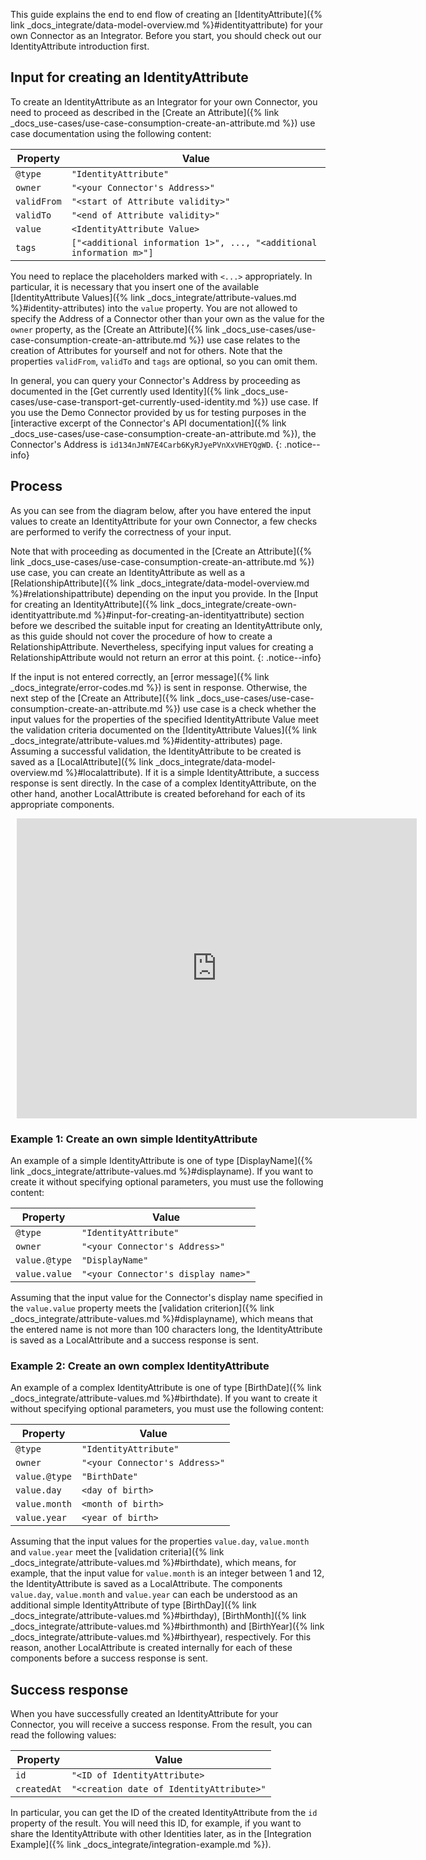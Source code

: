 This guide explains the end to end flow of creating an [IdentityAttribute]({% link _docs_integrate/data-model-overview.md %}#identityattribute) for your own Connector as an Integrator. Before you start, you should check out our IdentityAttribute introduction first.

<!--- [IdentityAttribute introduction]({_docs_integrate/identityattribute-introduction.md }) --->

## Input for creating an IdentityAttribute

To create an IdentityAttribute as an Integrator for your own Connector, you need to proceed as described in the [Create an Attribute]({% link _docs_use-cases/use-case-consumption-create-an-attribute.md %}) use case documentation using the following content:

<!--- executing `POST /api/v2/Attributes` with an IdentityAttribute JSON payload --->

<!---
```jsonc
{
  "content": {
    "@type": "IdentityAttribute",
    "owner": "<your Connector's Address>",
    "validFrom": "<start of Attribute validity>",
    "validTo": "<end of Attribute validity>",
    "value": {
      //IdentityAttribute Value
      "@type": "<type of IdentityAttribute Value>",
      "<property 1>": <input value 1>, ..., "<property n>": <input value n>
    },
    "tags": ["<additional information 1>", ..., "<additional information m>"]
  }
}
```
--->

| Property    | Value                                                               |
| ----------- | ------------------------------------------------------------------- |
| `@type`     | `"IdentityAttribute"`                                               |
| `owner`     | `"<your Connector's Address>"`                                      |
| `validFrom` | `"<start of Attribute validity>"`                                   |
| `validTo`   | `"<end of Attribute validity>"`                                     |
| `value`     | `<IdentityAttribute Value>`                                         |
| `tags`      | `["<additional information 1>", ..., "<additional information m>"]` |

You need to replace the placeholders marked with `<...>` appropriately. In particular, it is necessary that you insert one of the available [IdentityAttribute Values]({% link _docs_integrate/attribute-values.md %}#identity-attributes) into the `value` property. You are not allowed to specify the Address of a Connector other than your own as the value for the `owner` property, as the [Create an Attribute]({% link _docs_use-cases/use-case-consumption-create-an-attribute.md %}) use case relates to the creation of Attributes for yourself and not for others. Note that the properties `validFrom`, `validTo` and `tags` are optional, so you can omit them.

In general, you can query your Connector's Address by proceeding as documented in the [Get currently used Identity]({% link _docs_use-cases/use-case-transport-get-currently-used-identity.md %}) use case. If you use the Demo Connector provided by us for testing purposes in the [interactive excerpt of the Connector's API documentation]({% link _docs_use-cases/use-case-consumption-create-an-attribute.md %}), the Connector's Address is `id134nJmN7E4Carb6KyRJyePVnXxVHEYQgWD`.
{: .notice--info}

<!--- `GET /api/v2/Account/IdentityInfo` --->

<!--- TODO: Change link to subsection of create an attribute use case --->

<!---{% include rapidoc api_route_regex="^post /api/v2/Attributes$" %}--->

## Process

As you can see from the diagram below, after you have entered the input values to create an IdentityAttribute for your own Connector, a few checks are performed to verify the correctness of your input.

Note that with proceeding as documented in the [Create an Attribute]({% link _docs_use-cases/use-case-consumption-create-an-attribute.md %}) use case, you can create an IdentityAttribute as well as a [RelationshipAttribute]({% link _docs_integrate/data-model-overview.md %}#relationshipattribute) depending on the input you provide. In the [Input for creating an IdentityAttribute]({% link _docs_integrate/create-own-identityattribute.md %}#input-for-creating-an-identityattribute) section before we described the suitable input for creating an IdentityAttribute only, as this guide should not cover the procedure of how to create a RelationshipAttribute. Nevertheless, specifying input values for creating a RelationshipAttribute would not return an error at this point.
{: .notice--info}

<!--- Note that both an [IdentityAttribute JSON]({% link _docs_integrate/create-own-identityattribute.md %}#send-http-request) and a RelationshipAttribute JSON are accepted as payload when requesting via `POST /api/v2/Attributes`, but only an IdentityAttribute JSON is suitable for creating an IdentityAttribute. Therefore, in this guide we assume that an IdentityAttribute JSON is passed. As the name suggests, you can use a RelationshipAttribute JSON to create a [RelationshipAttribute]({% link _docs_integrate/data-model-overview.md %}#relationshipattribute).
{: .notice--info} --->

If the input is not entered correctly, an [error message]({% link _docs_integrate/error-codes.md %}) is sent in response. Otherwise, the next step of the [Create an Attribute]({% link _docs_use-cases/use-case-consumption-create-an-attribute.md %}) use case is a check whether the input values for the properties of the specified IdentityAttribute Value meet the validation criteria documented on the [IdentityAttribute Values]({% link _docs_integrate/attribute-values.md %}#identity-attributes) page. Assuming a successful validation, the IdentityAttribute to be created is saved as a [LocalAttribute]({% link _docs_integrate/data-model-overview.md %}#localattribute). If it is a simple IdentityAttribute, a success response is sent directly. In the case of a complex IdentityAttribute, on the other hand, another LocalAttribute is created beforehand for each of its appropriate components.

<div style="width: 640px; height: 480px; margin: 10px; position: relative;"><iframe allowfullscreen frameborder="0" style="width:640px; height:480px" src="https://lucid.app/documents/embedded/310cea0e-6f6f-4ee0-9efd-55e180ec5dda" id="WT4OFNWd3bcS"></iframe></div>

<!---[![High level architecture diagram of enmeshed components and layers]({{ '/assets/images/integrate/Create own IdentityAttribute.svg' | relative_url }}){: .align-center}]({{ '/assets/images/integrate/Create own IdentityAttribute.svg' | relative_url }})--->

<!--- Not magnifiable version: ![High level architecture diagram of enmeshed components and layers]({{ '/assets/images/integrate/Create own IdentityAttribute.svg' | relative_url }}){: .align-center} --->

### Example 1: Create an own simple IdentityAttribute

An example of a simple IdentityAttribute is one of type [DisplayName]({% link _docs_integrate/attribute-values.md %}#displayname). If you want to create it without specifying optional parameters, you must use the following content:

| Property      | Value                               |
| ------------- | ----------------------------------- |
| `@type`       | `"IdentityAttribute"`               |
| `owner`       | `"<your Connector's Address>"`      |
| `value.@type` | `"DisplayName"`                     |
| `value.value` | `"<your Connector's display name>"` |

<!--- ```json
{
  "content": {
    "@type": "IdentityAttribute",
    "owner": "<your Connector's Address>",
    "value": {
      "@type": "DisplayName",
      "value": "<your Connector's display name>"
    }
  }
}
``` --->

Assuming that the input value for the Connector's display name specified in the `value.value` property meets the [validation criterion]({% link _docs_integrate/attribute-values.md %}#displayname), which means that the entered name is not more than 100 characters long, the IdentityAttribute is saved as a LocalAttribute and a success response is sent.

### Example 2: Create an own complex IdentityAttribute

An example of a complex IdentityAttribute is one of type [BirthDate]({% link _docs_integrate/attribute-values.md %}#birthdate). If you want to create it without specifying optional parameters, you must use the following content:

| Property      | Value                          |
| ------------- | ------------------------------ |
| `@type`       | `"IdentityAttribute"`          |
| `owner`       | `"<your Connector's Address>"` |
| `value.@type` | `"BirthDate"`                  |
| `value.day`   | `<day of birth>`               |
| `value.month` | `<month of birth>`             |
| `value.year`  | `<year of birth>`              |

<!--- ```json
{
  "content": {
    "@type": "IdentityAttribute",
    "owner": "<your Connector's Address>",
    "value": {
      "@type": "BirthDate",
      "day": <day of birth>,
      "month": <month of birth>,
      "year": <year of birth>
    }
  }
}
``` --->

Assuming that the input values ​​for the properties `value.day`, `value.month` and `value.year` meet the [validation criteria]({% link _docs_integrate/attribute-values.md %}#birthdate), which means, for example, that the input value for `value.month` is an integer between 1 and 12, the IdentityAttribute is saved as a LocalAttribute. The components `value.day`, `value.month` and `value.year` can each be understood as an additional simple IdentityAttribute of type [BirthDay]({% link _docs_integrate/attribute-values.md %}#birthday), [BirthMonth]({% link _docs_integrate/attribute-values.md %}#birthmonth) and [BirthYear]({% link _docs_integrate/attribute-values.md %}#birthyear), respectively. For this reason, another LocalAttribute is created internally for each of these components before a success response is sent.

## Success response

When you have successfully created an IdentityAttribute for your Connector, you will receive a success response. From the result, you can read the following values:

| Property    | Value                                    |
| ----------- | ---------------------------------------- |
| `id`        | `"<ID of IdentityAttribute>`             |
| `createdAt` | `"<creation date of IdentityAttribute>"` |

<!--- ```jsonc
{
  "result": {
    "id": "<your Attribute's ID>",
    "createdAt": "<creation date>",
    "content": {
      "@type": "IdentityAttribute",
      "owner": "<your Connector's Address>",
      "value": {
        //IdentityAttribute Value
        "@type": "<type of IdentityAttribute Value>",
        "<property 1>": <input value 1>, ..., "<property n>": <input value n>
      },
      "tags": ["<additional information 1>", ..., "<additional information m>"],
      "validFrom": "<start of Attribute validity>",
      "validTo": "<end of Attribute validity>"
    }
  }
}
``` --->

In particular, you can get the ID of the created IdentityAttribute from the `id` property of the result. You will need this ID, for example, if you want to share the IdentityAttribute with other Identities later, as in the [Integration Example]({% link _docs_integrate/integration-example.md %}).
